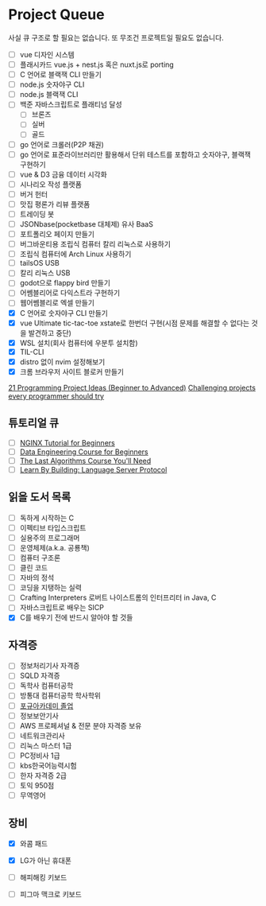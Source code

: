 # Project Queue

사실 큐 구조로 할 필요는 없습니다. 또 무조건 프로젝트일 필요도 없습니다.

- [ ] vue 디자인 시스템
- [ ] 플래시카드 vue.js + nest.js 혹은 nuxt.js로 porting
- [ ] C 언어로 블랙잭 CLI 만들기
- [ ] node.js 숫자야구 CLI
- [ ] node.js 블랙잭 CLI
- [ ] 백준 자바스크립트로 플래티넘 달성
  - [ ] 브론즈
  - [ ] 실버
  - [ ] 골드
- [ ] go 언어로 크롤러(P2P 채권)
- [ ] go 언어로 표준라이브러리만 활용해서 단위 테스트를 포함하고 숫자야구, 블랙잭 구현하기
- [ ] vue & D3 금융 데이터 시각화
- [ ] 시나리오 작성 플랫폼
- [ ] 버거 헌터
- [ ] 맛집 평론가 리뷰 플랫폼
- [ ] 트레이딩 봇
- [ ] JSONbase(pocketbase 대체제) 유사 BaaS
- [ ] 포트폴리오 페이지 만들기
- [ ] 버그바운티용 조립식 컴퓨터 칼리 리눅스로 사용하기
- [ ] 조립식 컴퓨터에 Arch Linux 사용하기
- [ ] tailsOS USB
- [ ] 칼리 리눅스 USB
- [ ] godot으로 flappy bird 만들기
- [ ] 어쎔블리어로 다익스트라 구현하기
- [ ] 웹어쎔블리로 엑셀 만들기
- [x] C 언어로 숫자야구 CLI 만들기
- [x] vue Ultimate tic-tac-toe xstate로 한번더 구현(시점 문제를 해결할 수 없다는 것을 발견하고 중단)
- [x] WSL 설치(회사 컴퓨터에 우분투 설치함)
- [x] TIL-CLI
- [x] distro 없이 nvim 설정해보기
- [x] 크롬 브라우저 사이트 블로커 만들기

[21 Programming Project Ideas (Beginner to Advanced)](https://www.youtube.com/watch?v=FCNg8KyMmGI)
[Challenging projects every programmer should try](https://austinhenley.com/blog/challengingprojects.html)

## 튜토리얼 큐

- [ ] [NGINX Tutorial for Beginners](https://www.youtube.com/watch?v=9t9Mp0BGnyI)
- [ ] [Data Engineering Course for Beginners](https://www.youtube.com/watch?v=PHsC_t0j1dU)
- [ ] [The Last Algorithms Course You'll Need](https://frontendmasters.com/courses/algorithms/)
- [ ] [Learn By Building: Language Server Protocol](https://www.youtube.com/watch?v=YsdlcQoHqPY)

## 읽을 도서 목록

- [ ] 독하게 시작하는 C
- [ ] 이펙티브 타입스크립트
- [ ] 실용주의 프로그래머
- [ ] 운영체제(a.k.a. 공룡책)
- [ ] 컴퓨터 구조론
- [ ] 클린 코드
- [ ] 자바의 정석
- [ ] 코딩을 지탱하는 실력
- [ ] Crafting Interpreters 로버트 나이스트롬의 인터프리터 in Java, C
- [ ] 자바스크립트로 배우는 SICP
- [x] C를 배우기 전에 반드시 알아야 할 것들

## 자격증

- [ ] 정보처리기사 자격증
- [ ] SQLD 자격증
- [ ] 독학사 컴퓨터공학
- [ ] 방통대 컴퓨터공학 학사학위
- [ ] [포규아카데미 졸업](https://pocu.academy/ko)
- [ ] 정보보안기사
- [ ] AWS 프로페셔널 & 전문 분야 자격증 보유
- [ ] 네트워크관리사
- [ ] 리눅스 마스터 1급
- [ ] PC정비사 1급
- [ ] kbs한국어능력시험
- [ ] 한자 자격증 2급
- [ ] 토익 950점
- [ ] 무역영어

## 장비

- [x] 와콤 패드
- [x] LG가 아닌 휴대폰
- [ ] 해피해킹 키보드
- [ ] 피그마 맥크로 키보드

